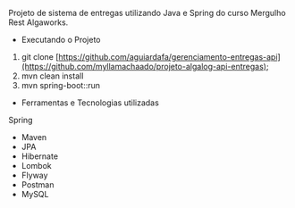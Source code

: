 Projeto de sistema de entregas utilizando Java e Spring do curso Mergulho Rest Algaworks.


- Executando o Projeto

1) git clone [https://github.com/aguiardafa/gerenciamento-entregas-api](https://github.com/myllamachaado/projeto-algalog-api-entregas);
2) mvn clean install
3) mvn spring-boot::run 


- Ferramentas e Tecnologias utilizadas

Spring

- Maven
- JPA
- Hibernate
- Lombok
- Flyway
- Postman
- MySQL
